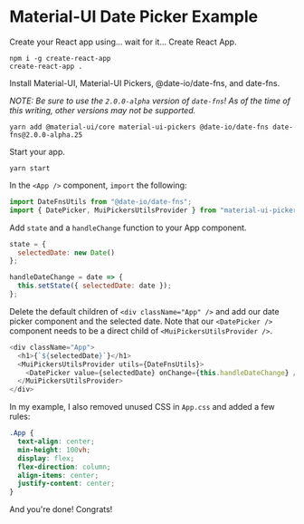 # Material-UI Date Picker Example

Create your React app using... wait for it... Create React App.

```shell
npm i -g create-react-app
create-react-app .
```

Install Material-UI, Material-UI Pickers, @date-io/date-fns, and date-fns.

_NOTE: Be sure to use the `2.0.0-alpha` version of `date-fns`! As of the time of this writing, other versions may not be supported._

```shell
yarn add @material-ui/core material-ui-pickers @date-io/date-fns date-fns@2.0.0-alpha.25
```

Start your app.

```shell
yarn start
```

In the `<App />` component, `import` the following:

```javascript
import DateFnsUtils from "@date-io/date-fns";
import { DatePicker, MuiPickersUtilsProvider } from "material-ui-pickers";
```

Add `state` and a `handleChange` function to your App component.

```javascript
state = {
  selectedDate: new Date()
};

handleDateChange = date => {
  this.setState({ selectedDate: date });
};
```

Delete the default children of `<div className="App" />` and add our date picker component and the selected date. Note that our `<DatePicker />` component needs to be a direct child of `<MuiPickersUtilsProvider />`.

```javascript
<div className="App">
  <h1>{`${selectedDate}`}</h1>
  <MuiPickersUtilsProvider utils={DateFnsUtils}>
    <DatePicker value={selectedDate} onChange={this.handleDateChange} />
  </MuiPickersUtilsProvider>
</div>
```

In my example, I also removed unused CSS in `App.css` and added a few rules:

```css
.App {
  text-align: center;
  min-height: 100vh;
  display: flex;
  flex-direction: column;
  align-items: center;
  justify-content: center;
}
```

And you're done! Congrats!
